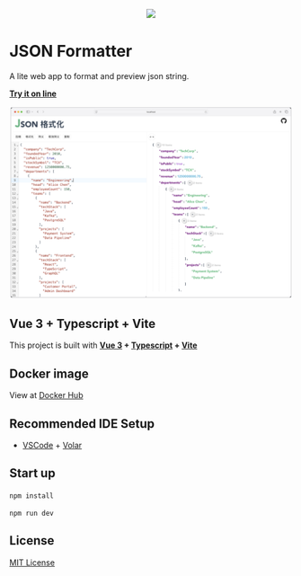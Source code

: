 <p align="center">
  <img width="80" lt="logo" src="./src/assets/logo.svg" class="logo">
</p>

# JSON Formatter

A lite web app to format and preview json string.

**[Try it on line](https://bluesky335.github.io/json-formatter-website/)**

<p align="center">
  <img width="800" lt="logo" src="./screenshot/screenshot.png" class="logo">
</p>

## Vue 3 + Typescript + Vite

This project is built with **[Vue 3](https://vuejs.org/) + [Typescript](https://www.typescriptlang.org/) + [Vite](https://vitejs.dev/)**

## Docker image

View at [Docker Hub](https://hub.docker.com/r/bluesky335/json-formatter)

## Recommended IDE Setup

- [VSCode](https://code.visualstudio.com/) + [Volar](https://marketplace.visualstudio.com/items?itemName=johnsoncodehk.volar)

## Start up

`npm install`

`npm run dev`

## License

[MIT License](./LICENSE)
